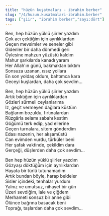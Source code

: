```yaml
---
title: "hüzün kuşatmaları - ibrahim berber"
slug: "/4/huzun.kusatmalari-ibrahim.berber"
tags: ["şiir", "ibrahim berber","sayı:dört"]
---
```

Ben, hep hüzün yüklü şiirler yazdım  
Çok acı çektiğim için ayrılıklardan\
Geçen mevsimler ve seneler gibi\
Gidenler bir daha dönmedi geri\
Öylesine mahzun yüzüstü kaldım\
Mahur şarkılarda kanadı yaram\
Her Allah'ın günü, bakmaktan bıktım\
Sonsuza uzanan, ıssız yollara\
En son yoldaş oldum, bahtımca kara\
Geceyi kuşlardan, daha çok sevdim...

Ben, hep hüzün yüklü şiirler yazdım\
Artık bıktığım için ayrılıklardan\
Gözleri sürmeli ceylanlarıma\
İz, geçit vermeyen dağlara küstüm\
Bağlarım bozuldu, fırtınalardan\
Rüzgârla selamı sabahı kestim\
Göğümü terk edip, yad ellerine\
Geçen turnalara, sitem gönderdim\
Edası nazenin, her akşamüstü\
Can evimden vurdu, türküler beni\
Her şafak vaktinde, çekildim dara\
Gerçeği, düşlerden daha çok sevdim...

Ben hep hüzün yüklü şiirler yazdım\
Gözyaşı döktüğüm için ayrılıklardan\
Hayata bir türlü tutunamadım\
Artık bundan böyle, harap beldeler\
Sisler içindeki, tenhalar yurdum\
Yalnız ve umutsuz, nihayet bir gün\
Üzeri sevdiğim, lale ve çiğdem\
Merhameti sonsuz bir anne gibi\
Ölünce bağrına basacak beni\
Toprağı, taşlardan daha çok sevdim...
